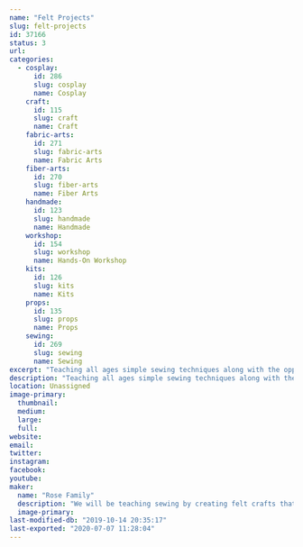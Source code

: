 ```yaml
---
name: "Felt Projects"
slug: felt-projects
id: 37166
status: 3
url: 
categories:
  - cosplay:
      id: 286
      slug: cosplay
      name: Cosplay
    craft:
      id: 115
      slug: craft
      name: Craft
    fabric-arts:
      id: 271
      slug: fabric-arts
      name: Fabric Arts
    fiber-arts:
      id: 270
      slug: fiber-arts
      name: Fiber Arts
    handmade:
      id: 123
      slug: handmade
      name: Handmade
    workshop:
      id: 154
      slug: workshop
      name: Hands-On Workshop
    kits:
      id: 126
      slug: kits
      name: Kits
    props:
      id: 135
      slug: props
      name: Props
    sewing:
      id: 269
      slug: sewing
      name: Sewing
excerpt: "Teaching all ages simple sewing techniques along with the opportunity to try more advanced needle felting. The experience is comprised of having the participant sew a felt craft project under the guidance of the Rose family."
description: "Teaching all ages simple sewing techniques along with the opportunity to try more advanced needle felting. The experience is comprised of having the participant sew a felt craft project under the guidance of the Rose family. If the participants prefer, they can purchase and take the felt kits home to complete."
location: Unassigned
image-primary:
  thumbnail: 
  medium: 
  large: 
  full: 
website: 
email: 
twitter: 
instagram: 
facebook: 
youtube: 
maker:
  name: "Rose Family"
  description: "We will be teaching sewing by creating felt crafts that we will sell at the event. We will also be teach needle felting."
  image-primary: 
last-modified-db: "2019-10-14 20:35:17"
last-exported: "2020-07-07 11:28:04"
---
```

